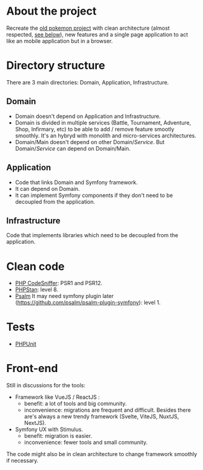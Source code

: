 # About the project

Recreate the [old pokemon project](https://github.com/Benitorax/pokemon-old) with clean architecture (almost respected, [see below](#directory-structure)), new features and a single page application to act like an mobile application but in a browser.

# Directory structure

There are 3 main directories: Domain, Application, Infrastructure.

## Domain

- Domain doesn't depend on Application and Infrastructure.
- Domain is divided in multiple services (Battle, Tournament, Adventure, Shop, Infirmary, etc) to be able to add / remove feature smootly smoothly. It's an hybryd with monolith and micro-services architectures.
- Domain/Main doesn't depend on other Domain/*Service*. But Domain/*Service* can depend on Domain/Main.

## Application
- Code that links Domain and Symfony framework.
- It can depend on Domain.
- It can implement Symfony components if they don't need to be decoupled from the application.

## Infrastructure
Code that implements libraries which need to be decoupled from the application.

# Clean code

- [PHP CodeSniffer](https://github.com/squizlabs/PHP_CodeSniffer): PSR1 and PSR12.
- [PHPStan](https://github.com/phpstan/phpstan): level 8.
- [Psalm](https://github.com/vimeo/psalm) It may need symfony plugin later (https://github.com/psalm/psalm-plugin-symfony): level 1.

# Tests
- [PHPUnit](https://github.com/sebastianbergmann/phpunit)

# Front-end
Still in discussions for the tools: 
- Framework like VueJS / ReactJS : 
    - benefit: a lot of tools and big community.
    - inconvenience: migrations are frequent and difficult. Besides there are's always a new trendy framework (Svelte, ViteJS, NuxtJS, NextJS).
- Symfony UX with Stimulus.
    - benefit: migration is easier.
    - inconvenience: fewer tools and small community.

The code might also be in clean architecture to change framework smoothly if necessary.